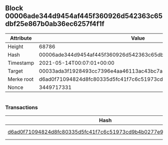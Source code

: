 ## Block 00006ade344d9454af445f360926d542363c65dbf25e867b0ab36ec6257f4f1f

Attribute | Value
--- | ---
Height | 68786
Hash | 00006ade344d9454af445f360926d542363c65dbf25e867b0ab36ec6257f4f1f
Timestamp | 2021-05-14T00:07:01+00:00
Target | 00033ada3f1928493cc7396e4aa46113ac43bc7ac52aab5d08e3934913716f64
Merke root | d6ad0f71094824d8fc80335d5fc41f7c6c51973cd9b4b0277e9c7c7c73bce37c
Nonce | 3449717331

```

```

### Transactions

Hash | Amount
--- | ---
[d6ad0f71094824d8fc80335d5fc41f7c6c51973cd9b4b0277e9c7c7c73bce37c](d6ad0f71094824d8fc80335d5fc41f7c6c51973cd9b4b0277e9c7c7c73bce37c.md) | 10.00000000 SKEPTI 
